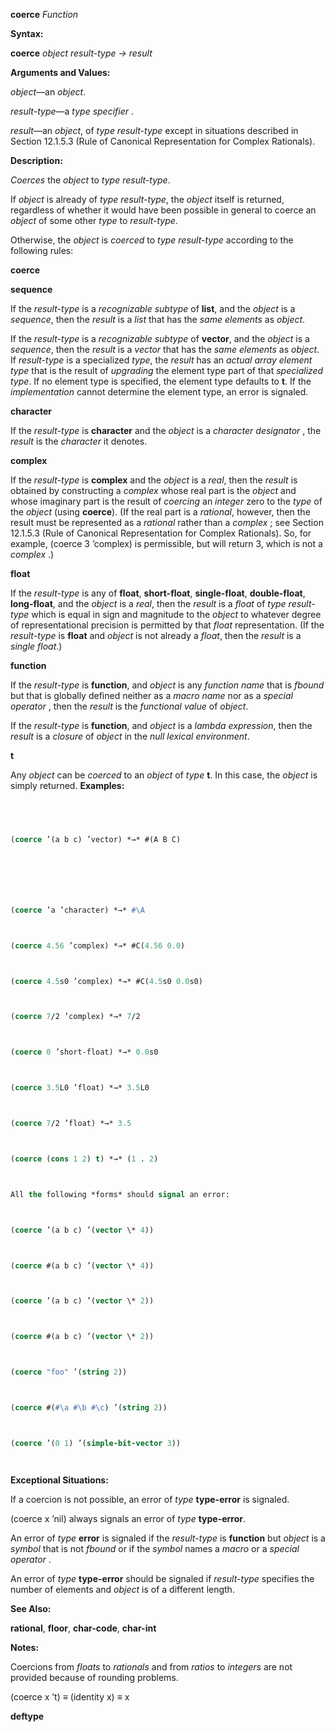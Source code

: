 **coerce** *Function* 



**Syntax:** 



**coerce** *object result-type → result* 



**Arguments and Values:** 



*object*—an *object*. 



*result-type*—a *type specifier* . 



*result*—an *object*, of *type result-type* except in situations described in Section 12.1.5.3 (Rule of Canonical Representation for Complex Rationals). 



**Description:** 



*Coerces* the *object* to *type result-type*. 



If *object* is already of *type result-type*, the *object* itself is returned, regardless of whether it would have been possible in general to coerce an *object* of some other *type* to *result-type*. 



Otherwise, the *object* is *coerced* to *type result-type* according to the following rules: 











**coerce** 



**sequence** 



If the *result-type* is a *recognizable subtype* of **list**, and the *object* is a *sequence*, then the *result* is a *list* that has the *same elements* as *object*. 



If the *result-type* is a *recognizable subtype* of **vector**, and the *object* is a *sequence*, then the *result* is a *vector* that has the *same elements* as *object*. If *result-type* is a specialized *type*, the *result* has an *actual array element type* that is the result of *upgrading* the element type part of that *specialized type*. If no element type is specified, the element type defaults to **t**. If the *implementation* cannot determine the element type, an error is signaled. 



**character** 



If the *result-type* is **character** and the *object* is a *character designator* , the *result* is the *character* it denotes. 



**complex** 



If the *result-type* is **complex** and the *object* is a *real*, then the *result* is obtained by constructing a *complex* whose real part is the *object* and whose imaginary part is the result of *coercing* an *integer* zero to the *type* of the *object* (using **coerce**). (If the real part is a *rational*, however, then the result must be represented as a *rational* rather than a *complex* ; see Section 12.1.5.3 (Rule of Canonical Representation for Complex Rationals). So, for example, (coerce 3 ’complex) is permissible, but will return 3, which is not a *complex* .) 



**float** 



If the *result-type* is any of **float**, **short-float**, **single-float**, **double-float**, **long-float**, and the *object* is a *real*, then the *result* is a *float* of *type result-type* which is equal in sign and magnitude to the *object* to whatever degree of representational precision is permitted by that *float* representation. (If the *result-type* is **float** and *object* is not already a *float*, then the *result* is a *single float*.) 



**function** 



If the *result-type* is **function**, and *object* is any *function name* that is *fbound* but that is globally defined neither as a *macro name* nor as a *special operator* , then the *result* is the *functional value* of *object*. 



If the *result-type* is **function**, and *object* is a *lambda expression*, then the *result* is a *closure* of *object* in the *null lexical environment*. 



**t** 



Any *object* can be *coerced* to an *object* of *type* **t**. In this case, the *object* is simply returned. **Examples:**
```lisp
 



(coerce ’(a b c) ’vector) *→* #(A B C)  







(coerce ’a ’character) *→* #\A 



(coerce 4.56 ’complex) *→* #C(4.56 0.0) 



(coerce 4.5s0 ’complex) *→* #C(4.5s0 0.0s0) 



(coerce 7/2 ’complex) *→* 7/2 



(coerce 0 ’short-float) *→* 0.0s0 



(coerce 3.5L0 ’float) *→* 3.5L0 



(coerce 7/2 ’float) *→* 3.5 



(coerce (cons 1 2) t) *→* (1 . 2) 



All the following *forms* should signal an error: 



(coerce ’(a b c) ’(vector \* 4)) 



(coerce #(a b c) ’(vector \* 4)) 



(coerce ’(a b c) ’(vector \* 2)) 



(coerce #(a b c) ’(vector \* 2)) 



(coerce "foo" ’(string 2)) 



(coerce #(#\a #\b #\c) ’(string 2)) 



(coerce ’(0 1) ’(simple-bit-vector 3)) 




```
**Exceptional Situations:** 



If a coercion is not possible, an error of *type* **type-error** is signaled. 



(coerce x ’nil) always signals an error of *type* **type-error**. 



An error of *type* **error** is signaled if the *result-type* is **function** but *object* is a *symbol* that is not *fbound* or if the *symbol* names a *macro* or a *special operator* . 



An error of *type* **type-error** should be signaled if *result-type* specifies the number of elements and *object* is of a different length. 



**See Also:** 



**rational**, **floor**, **char-code**, **char-int** 



**Notes:** 



Coercions from *floats* to *rationals* and from *ratios* to *integers* are not provided because of rounding problems. 



(coerce x ’t) *≡* (identity x) *≡* x  







**deftype** 



